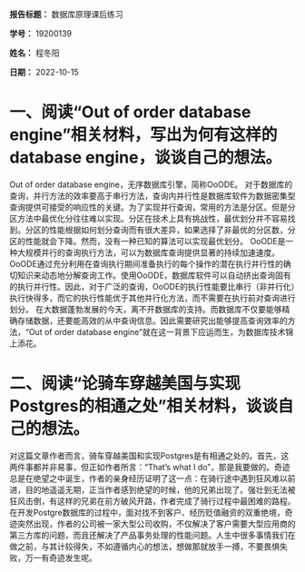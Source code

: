 **报告标题：** 数据库原理课后练习

**学号：** 19200139

**姓名：** 程冬阳

**日期：** 2022-10-15

# 一、阅读“Out of order database engine”相关材料，写出为何有这样的 database engine，谈谈自己的想法。
Out of order database engine，无序数据库引擎，简称OoODE。
对于数据库的查询，并行方法的效率要高于串行方法，查询内并行性是数据库软件为数据密集型查询提供可接受的响应性的关键。为了实现并行查询，常用的方法是分区。但是分区方法中最优化分往往难以实现。分区在技术上具有挑战性，最优划分并不容易找到。分区的性能根据如何划分查询而有很大差异，如果选择了非最优的分区数，分区的性能就会下降。然而，没有一种已知的算法可以实现最优划分。
OoODE是一种大规模并行的查询执行方法，可以为数据库查询提供显著的持续加速速度。OoODE通过充分利用在查询执行期间准备执行的每个操作的潜在执行并行性的确切知识来动态地分解查询工作。使用OoODE，数据库软件可以自动挤出查询固有的执行并行性。因此，对于广泛的查询，OoODE的执行性能要比串行（非并行化）执行快得多，而它的执行性能优于其他并行化方法，而不需要在执行前对查询进行划分。
在大数据蓬勃发展的今天，离不开数据库的支持。而数据库不仅要能够精确存储数据，还要能高效的从中查询信息。因此需要研究出能够提高查询效率的方法，“Out of order database engine”就在这一背景下应运而生，为数据库技术锦上添花。

# 二、阅读“论骑车穿越美国与实现Postgres的相通之处”相关材料，谈谈自己的想法。
对这篇文章作者而言，骑车穿越美国和实现Postgres是有相通之处的。首先，这两件事都并非易事，但正如作者所言：“That’s what I do”，那是我要做的。奇迹总是在绝望之中诞生，作者的亲身经历证明了这一点：在骑行途中遇到狂风难以前进，目的地遥遥无期，正当作者感到绝望的时候，他的兄弟出现了。强壮到无法被狂风击倒，有这样的兄弟在前方破风开路，作者完成了骑行过程中最困难的路程。在开发Postgre数据库的过程中，面对找不到客户、经历贬值融资的双重绝境，奇迹突然出现，作者的公司被一家大型公司收购，不仅解决了客户需要大型应用商的第三方库的问题，而且还解决了产品事务处理的性能问题。人生中很多事情我们在做之前，与其计较得失，不如遵循内心的想法，想做那就放手一搏，不要畏惧失败，万一有奇迹发生呢。
